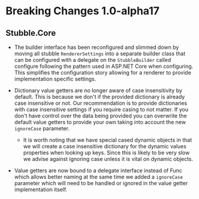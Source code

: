 # Breaking Changes 1.0-alpha17

## Stubble.Core

* The builder interface has been reconfigured and slimmed down by moving all stubble `RendererSettings` into a separate builder class that can be configured with a delegate on the `StubbleBuilder` called configure following the pattern used in ASP.NET Core when configuring.
  This simplifies the configuration story allowing for a renderer to provide implementation specific settings.

* Dictionary value getters are no longer aware of case insensitivity by default.
  This is because we don't if the provided dictionary is already case insensitive or not.
  Our recommendation is to provide dictionaries with case insensitive settings if you require casing to not matter.
  If you don't have control over the data being provided you can overwrite the default value getters to provide your own taking into account the new `ignoreCase` parameter.
  * It is worth noting that we have special cased dynamic objects in that we will create a case insensitive dictionary for the dynamic values properties when looking up keys. Since this is likely to be very slow we advise against ignoring case unless it is vital on dynamic objects.
* Value getters are now bound to a delegate interface instead of Func which allows better naming at the same time we added a `ignoreCase` parameter which will need to be handled or ignored in the value getter implementation itself.
